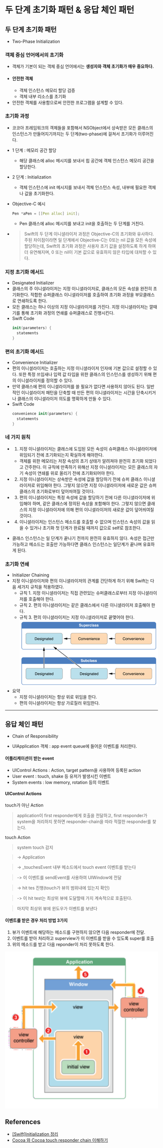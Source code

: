 # 두 단계 초기화 패턴 & 응답 체인 패턴

## 두 단계 초기화 패턴
* Two-Phase Initialization

### 객체 중심 언어에서의 초기화
* 객체가 기본이 되는 객체 중심 언어에서는 **생성자와 객체 초기화가 매우 중요하다.**
* #### 안전한 객체
  * 객체 인스턴스 메모리 할당 검증
  * 객체 내부 리소스를 초기화
* 안전한 객체를 사용함으로써 안전한 프로그램을 설계할 수 있다.


### 초기화 과정
* 코코아 프레임워크의 객체들을 포함해서 NSObject에서 상속받은 모든 클래스의 인스턴스가 만들어지기까지는 두 단계(two-phase)에 걸쳐서 초기화가 이루어진다.

* 1 단계 : 메모리 공간 할당
  * 해당 클래스에 alloc 메시지를 보내서 힙 공간에 객체 인스턴스 메모리 공간을 할당한다.
* 2 단계 : Initialization
  * 객체 인스턴스에 init 메시지를 보내서 객체 인스턴스 속성, 내부에 필요한 객체나 값을 초기화한다.
* Objective-C 예시
  ```c
  Pen *aPen = [[Pen alloc] init];
  ```
  * Pen 클래스에 alloc 메시지를 보내고 init을 호출하는 두 단계를 거친다.
* > Swift의 두 단계 이니셜라이저 과정은 Objective-C의 초기화와 유사하다. 주된 차이점이라면 일 단계에서 Objective-C는 0또는 nil 값을 모든 속성에 할당하는데, Swift의 초기화 과정은 사용자 초기 값을 설정하도록 하게 하여 더 유연해지며, 0 또는 nil이 기본 값으로 유효하지 않은 타입에 대처할 수 있다.

### 지정 초기화 메서드
* Designated Initializer
* 클래스의 주 이니셜라이저는 지정 이니셜라이저로, 클래스의 모든 속성을 완전히 초기화한다. 적합한 슈퍼클래스 이니셜라이저를 호출하여 초기화 과정을 부모클래스로 연쇄하도록 한다.
* 모든 클래스는 하나 이상의 지정 이니셜라이저를 가진다. 지정 이니셜라이저는 깔때기를 통해 초기화 과정의 연쇄를 슈퍼클래스로 진행시킨다.
* Swift Code
  ```swift
  init(parameters) {
    statements
  }
  ```

### 편의 초기화 메서드
* Convenience Initializer
* 편의 이니셜라이저는 호출하는 지정 이니셜라이저 인자에 기본 값으로 설정할 수 있다. 또한 특정 쓰임새나 입력 값 타입을 위한 클래스의 인스턴스를 생성하기 위해 편의 이니셜라이저를 정의할 수 있다.
* 만약 클래스에 편의 이니셜라이저를 쓸 필요가 없다면 사용하지 않아도 된다. 일반적인 이니셜라이저 패턴을 단축할 때 만든 편의 이니셜라이저는 시간을 단축시키거나 클래스의 이니셜라이저 의도를 명확하게 만들 수 있다.
* Swift Code
  ```swift
  convenience init(parameters) {
    statements
  }
  ```

### 네 가지 원칙
* 1. 지정 이니셜라이저는 클래스에 도입된 모든 속성이 슈퍼클래스 이니셜라이저에 위임되기 전에 초기화되는지 확실하게 해야한다.
    * 객체를 위한 메모리는 저장 속성의 초기 상태가 알려져야 완전히 초기화 되었다고 간주한다. 이 규칙에 만족하기 위해선 지정 이니셜라이저는 모든 클래스의 자기 속성이 연쇄를 위로 올리기 전에 초기화되어야 한다.

* 2. 지정 이니셜라이저는 상속받은 속성에 값을 할당하기 전에 슈퍼 클래스 이니셜라이저로 위임해야 한다. 그렇지 않으면 지정 이니셜라이저에 새로운 값은 슈퍼클래스의 초기화로부터 덮어씌여질 것이다.

* 3. 편의 이니셜라이저는 특정 속성에 값을 할당하기 전에 다른 이니셜라이저에 위임해야 하며, 같은 클래스에 정의된 속성을 포함해야 한다. 그렇지 않으면 클래스의 지정 이니셜라이저에 의해 편의 이니셜라이저의 새로운 값이 덮어씌여질 것이다.

* 4. 이니셜라이저는 인스턴스 메소드를 호출할 수 없으며 인스턴스 속성의 값을 읽을 수 있거나 초기화 첫 단계가 완료될 때까지 값으로 self로 참조한다.

* 클래스 인스턴스는 일 단계가 끝나기 전까지 완전히 유효하지 않다. 속성은 접근만 가능하고 메소드는 호출만 가능하다면 클래스 인스턴스는 일단계가 끝나며 유효하게 된다.

### 초기화 연쇄
* Initializer Chaining
* 지정 이니셜라이저와 편의 이니셜라이저의 관계를 간단하게 하기 위해 Swift는 다음 세가지 규칙을 적용하였다.
  * 규칙 1. 지정 이니셜라이저는 직접 관련있는 슈퍼클래스로부터 지정 이니셜라이저를 호출해야 한다.
  * 규칙 2. 편의 이니셜라이저는 같은 클래스에서 다른 이니셜라이저 호출해야 한다.
  * 규칙 3. 편의 이니셜라이저는 지정 이니셜라이저로 끝맺어야 한다.
![init_chain](images/init_chain.png)
* 요약
  * 지정 이니셜라이저는 항상 위로 위임을 한다.
  * 편의 이니셜라이저는 항상 가로질러 위임한다.

--------

## 응답 체인 패턴
* Chain of Responsibility

- UIApplication  객체 : app event queue에 들어온 이벤트를 처리한다.


#### 어플리케이션이 받는 event
- UIControl Actions : Action, target pattern을 사용하여 등록된 action
- User event : touch, shake 등 유저가 발생시킨 이벤트
- System events : low memory, rotation 등의 이벤트

#### UIControl Actions

touch가 아닌 Action

> application이 first responder에게 호출을 전달하고, first responder가 system을 처리하지 못하면 responder-chain을 따라 적절한 responder를 찾는다.

touch Action

> system touch 감지

> -> Application

> -> _touchesEvent  내부 메소드에서 touch event  이벤트를 받는다

> -> 이 이벤트를 sendEvent를 사용하여 UIWindow에 전달

> -> hit tes 진행(touch가 뷰의 범위내에 있는지 확인)

> -> 이 hit test는 최상위 뷰에 도달할때 가지 계속적으로 호출된다.

> 마지막 최상위 뷰에 윈도우가 이벤트를 보낸다


#### 이벤트를 받은 경우 처리 방법 3가지
1. 뷰가 이벤트에 해당하는 메소드를 구현하지 않으면 다음 responder에 전달.
2. 이벤트를 받아 처리하고 superview가 이 이벤트를 받을 수 있도록 super를 호출
3. 위의 메소드를 받고 다음 reponder이 처리 못하도록 한다.

![responder_chain](images/responder_chain.png)

## References
* [[Swift]Initialization 정리](http://minsone.github.io/mac/ios/swift-initialization-summary)
* [Cocoa 와 Cocoa touch responder chain 이해하기
](https://medium.com/@audrl1010/cocoa-%EC%99%80-cocoa-touch-responder-chain%EC%97%90-%EC%9D%B4%ED%95%B4%ED%95%98%EA%B8%B0-5121d8d707d2)
